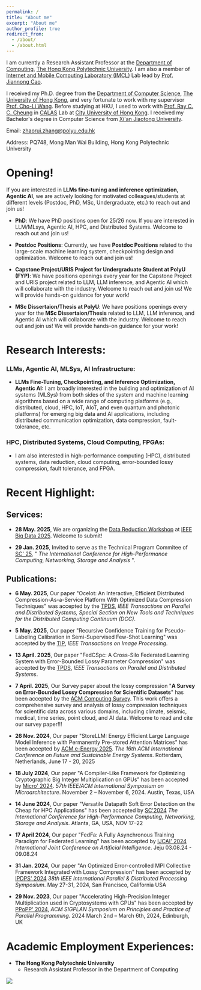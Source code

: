 ```yaml
---
permalink: /
title: "About me"
excerpt: "About me"
author_profile: true
redirect_from: 
  - /about/
  - /about.html
---
```


I am currently a Research Assistant Professor at the [Department of Computing](https://www.polyu.edu.hk/comp/), [The Hong Kong Polytechnic University](https://www.polyu.edu.hk/). I am also a member of [Internet and Mobile Computing Laboratory (IMCL)](https://www4.comp.polyu.edu.hk/~labimcl/index.html) Lab lead by [Prof. Jiannong Cao](https://www4.comp.polyu.edu.hk/~csjcao/). 


I received my Ph.D. degree from the [Department of Computer Science](https://www.cs.hku.hk/), [The University of Hong Kong](https://www.hku.hk/), and very fortunate to work with my supervisor [Prof. Cho-Li Wang](https://i.cs.hku.hk/~clwang/). Before studying at HKU, I used to work with [Prof. Ray C. C. Cheung](https://cityuhk-calas.github.io/people/) in [CALAS](https://cityuhk-calas.github.io/) Lab at [City University of Hong Kong](https://www.cityu.edu.hk/). I received my Bachelor's degree in Computer Science from [Xi'an Jiaotong University](http://en.xjtu.edu.cn/).

<!-- I am also a member of [Internet and Mobile Computing Laboratory (IMCL)](https://www4.comp.polyu.edu.hk/~labimcl/index.html).-->

Email: zhaorui.zhang@polyu.edu.hk

Address: PQ748, Mong Man Wai Building, Hong Kong Polytechnic University

Opening! 
======
If you are interested in **LLMs fine-tuning and inference optimization, Agentic AI**, we are actively looking for motivated colleagues/students at different levels (Postdoc, PhD, MSc, Undergraduate, etc.) to reach out and join us!

- **PhD**: We have PhD positions open for 25/26 now. If you are interested in LLM/MLsys, Agentic AI, HPC, and Distributed Systems. Welcome to reach out and join us!

- **Postdoc Positions**: Currently, we have **Postdoc Positions** related to the large-scale machine learning system, checkpointing design and optimization. Welcome to reach out and join us!

- **Capstone Project/URIS Project for Undergraduate Student at PolyU (FYP)**: We have positions openings every year for the Capstone Project and URIS project related to LLM, LLM inference, and Agentic AI which will collaborate with the industry. Welcome to reach out and join us! We will provide hands-on guidance for your work!

- **MSc Dissertaion/Thesis at PolyU**: We have positions openings every year for the **MSc Dissertaion/Thesis** related to LLM, LLM inference, and Agentic AI which will collaborate with the industry. Welcome to reach out and join us! We will provide hands-on guidance for your work!




Research Interests:
======
<h3> LLMs, Agentic AI, MLSys, AI Infrastructure: </h3>

- **LLMs Fine-Tuning, Checkpointing, and Inference Optimization, Agentic AI:** I am broadly interested in the building and optimization of AI systems (MLSys) from both sides of the system and machine learning algorithms based on a wide range of computing platforms (e.g., distributed, cloud, HPC, IoT, AIoT, and even quantum and photonic platforms) for emerging big data and AI applications, including distributed communication optimization, data compression, fault-tolerance, etc.

<h3> HPC, Distributed Systems, Cloud Computing, FPGAs: </h3>

- I am also interested in high-performance computing (HPC), distributed systems, data reduction, cloud computing, error-bounded lossy compression, fault tolerance, and FPGA.

<!-- which is an interdisciplinary research area relevant to distributed systems, distributed optimization, stochastic optimization, and machine learning/deep learning that aims to optimize the distributed deep learning system from both sides of the system and machine/deep learning algorithms, like distributed communication reduction, gradient error constraints, and deep learning compilation optimization, etc. -->


<!--We have several projects related to **large-scale models (LLMs) fine-tuning and inference optimization** recruiting students to join, including the **PhD student and other levels**. You are welcome to reach out and talk to me! We will provide hands-on guidance for your work! 

We also have lots of **industry connections in both China and America** and can support you to find some **excellent industry intern opportunities**!

If you are interested in my research, we are actively looking for motivated colleagues/students at different levels to reach out and join us!

Currently, We are looking for student interns who would like to work with us in the area of Machine Learning Systems (MLSys). Students who want to spend several months in HK for your Final Year Project (“毕业设计”) are also welcome to reach out with your CV. We welcome different-level students to reach out. -->


Recent Highlight:
======

## Services:

- **28 May. 2025**, We are organizing the [Data Reduction Workshop](https://conferences.cis.um.edu.mo/ieeebigdata2025/workshops.html) at [IEEE Big Data 2025](https://conferences.cis.um.edu.mo/ieeebigdata2025/index.html). Welcome to submit!

- **29 Jan. 2025**, Invited to serve as the Technical Program Commitee of [SC' 25](https://sc25.supercomputing.org/), " *The International Conference for High-Performance Computing, Networking, Storage and Analysis* ".

## Publications:

- **6 May. 2025**, Our paper "Ocelot: An Interactive, Efficient Distributed Compression-As-a-Service Platform With Optimized Data Compression Techniques" was accepted by the [TPDS](https://www.computer.org/csdl/journal/td), *IEEE Transactions on Parallel and Distributed Systems, Special Section on New Tools and Techniques for the Distributed Computing Continuum (DCC)*.

- **5 May. 2025**, Our paper "Recursive Confidence Training for Pseudo-Labeling Calibration in Semi-Supervised Few-Shot Learning" was accepted by the [TIP](https://signalprocessingsociety.org/publications-resources/ieee-transactions-image-processing), *IEEE Transactions on Image Processing*.
  
- **13 April. 2025**, Our paper "FedCSpc: A Cross-Silo Federated Learning System with Error-Bounded Lossy Parameter Compression" was accepted by the [TPDS](https://www.computer.org/csdl/journal/td), *IEEE Transactions on Parallel and Distributed Systems*.

- **7 April. 2025**, Our Survey paper about the lossy compression "**A Survey on Error-Bounded Lossy Compression for Scientific Datasets**" has been accepted by the [ACM Computing Survey](https://dl.acm.org/journal/csur). This work offers a comprehensive survey and analysis of lossy compression techniques for scientific data across various domains, including climate, seismic, medical, time series, point cloud, and AI data. Welcome to read and cite our survey paper!!!

- **26 Nov. 2024**, Our paper "StoreLLM: Energy Efficient Large Language Model Inference with Permanently Pre-stored Attention Matrices" has been accepted by [ACM e-Energy 2025](https://energy.acm.org/conferences/eenergy/2025/). *The 16th ACM International Conference on Future and Sustainable Energy Systems*. Rotterdam, Netherlands, June 17 - 20, 2025

- **18 July 2024**, Our paper "A Compiler-Like Framework for Optimizing Cryptographic Big Integer Multiplication on GPUs" has been accepted by [Micro' 2024](https://microarch.org/micro57/). *57th IEEE/ACM International Symposium on Microarchitecture*. November 2 – November 6, 2024. Austin, Texas, USA

- **14 June 2024**, Our paper "Versatile Datapath Soft Error Detection on the Cheap for HPC Applications" has been accepted by [SC'2024](https://sc24.supercomputing.org/) *The International Conference for High-Performance Computing, Networking, Storage and Analysis*. Atlanta, GA, USA, NOV 17–22

- **17 April 2024**, Our paper "FedFa: A Fully Asynchronous Training Paradigm for Federated Learning" has been accepted by [IJCAI' 2024](https://ijcai24.org/) *International Joint Conference
on Artificial  Intelligence*. Jeju 03.08.24 - 09.08.24

- **31 Jan. 2024**, Our paper "An Optimized Error-controlled MPI Collective Framework Integrated with Lossy Compression" has been accepted by [IPDPS' 2024](https://www.ipdps.org/ipdps2024/) *38th IEEE International Parallel & Distributed Processing Symposium*. May 27-31, 2024, San Francisco, California USA

- **29 Nov. 2023**, Our paper "Accelerating High-Precision Integer Multiplication used in Cryptosystems with GPUs" has been accepted by [PPoPP' 2024](https://conf.researchr.org/home/ppopp-2024), *ACM SIGPLAN Symposium on Principles and Practice of Parallel Programming*. 2024 March 2nd – March 6th, 2024, Edinburgh, UK

<!-- Publications:
======
**\[TPDS 2025\]** **Zhaorui Zhang**, Sheng Di, Kai Zhao, Sian Jin, Dingwen Tao, Zhuoran Ji, Benben Liu, Khalid Ayed Alharithi, Jiannong Cao, Franck Cappello, FedCSpc: A Cross-Silo Federated Learning System with Error-Bounded Lossy Parameter Compression. IEEE Transactions on Parallel and Distributed Systems. (**CCF-A** Journal for Distributed and Parallel Systems)

**\[ACM Computing Survey 2025\]** Sheng Di, Jinyang Liu, Kai Zhao, Xin Liang, Robert Underwood, **Zhaorui Zhang**, Milan Shan, Yafan Huang, Jiajun Huang, Xiaodong Yu, Congrong Ren, Hanqi Guo, Grant Wilkins, Dingwen Tao, Jiannan Tian, Sian Jin, Zizhe Jian, Daoce Wang, MD Hasanur Rahman, Boyuan Zhang, Shihui Song, Jon C. Calhoun, Guanpeng Li, Kazutomo Yoshii, Khalid Ayed Alharthi, Franck Cappello. A Survey on Error-Bounded Lossy Compression for Scientific Datasets. (**Impact Factor: 23.8 (ranked 1/143 in Computer Science Theory & Methods)**)

**\[ACM e-Energy 2025\]** Dan Wang, Boan Liu, Rui Lu, **Zhaorui Zhang**, Shuntao Zhu, StoreLLM: Energy Efficient Large Language Model Inference with Permanently Pre-stored Attention Matrices.

**\[Micro' 2024\]** Zhuoran Ji, Jianyu Zhao, **Zhaorui Zhang**, Jiming Xu, Shoumeng Yan, Lei Ju, A Compiler-Like Framework for Optimizing Cryptographic Big Integer Multiplication on GPUs. (**CCF-A** Conference for Computer Architecture)

**\[SC'2024\]**  Yafan Huang, Sheng Di, **Zhaorui Zhang**, Xiaoyi Lu, Guanpeng Li, Versatile Datapath Soft Error Detection on the Cheap for HPC Applications. (**CCF-A** Conference for High-Performance Computing)

**\[IJCAI'2024\]**  Haotian Xu, **Zhaorui Zhang**, Sheng Di, Benben Liu, Alharthi Khalid, Jiannong Cao, FedFa: A Fully Asynchronous Training Paradigm for Federated Learning. (**CCF-A** Conference for AI Systems) 

**\[IPDPS'2024\]**  Jiajun Huang, Sheng Di, Xiaodong Yu, Yujia Zhai, **Zhaorui Zhang**, Jinyang Liu, Ken Raffenetti, Hui Zhou, Kai Zhao, Zizhong Chen, Franck Cappello, Yanfei Guo, Rajeev Thakur, An Optimized Error-controlled MPI Collective Framework Integrated with Lossy Compression. (**CCF-B** Conference for Distributed and Parallel Systems)

**\[PPoPP'2024\]** Zhuoran Ji, **Zhaorui Zhang**, Jiming Xu, Lei Ju, Accelerating High-Precision Integer Multiplication used in Cryptosystems with GPUs. (**CCF-A** Conference for Distributed and Parallel Systems)

**Zhaorui Zhang**, Efficient Parameter Update Strategy for Distributed Deep Learning Systems, HKU Theses Online (HKUTO), 2021.

**\[TPDS\]** **Zhaorui Zhang**, Cho-Li Wang, MIPD: An Adaptive Gradient Sparsification Framework for Distributed DNNs Training, IEEE Transactions on Parallel and Distributed Systems, Special Section on Parallel and Distributed Computing Techniques for AI, ML, and DL, 2022. (**CCF-A** Journal for Distributed and Parallel Systems)

**\[TPDS\]** **Zhaorui Zhang**, Cho-Li Wang, SaPus: Self-Adaptive Parameter Update Strategy for DNN Training on Multi-GPU Clusters, IEEE Transactions on Parallel and Distributed Systems, 2021, directly accepted by the first round of review. (**CCF-A** Journal for Distributed and Parallel Systems)

**\[JPDC\]** **Zhaorui Zhang**, Zhuoran Ji, Cho-Li Wang, Momentum-Driven Adaptive Synchronization Model for Distributed DNN Training on HPC Clusters, Journal of Parallel and Distributed Computing, 2021. 

Xuebin Chi, Liping Liu, Yangang Wang, **Zhaorui Zhang**, etc., Development Report on National High-Performance Computing Environment, Book, published by Science Press, 2018.

**Zhaorui Zhang**, Xin Y, Liu B, Li WXY, Lee K.H., Ng C.F., Stoyanov D, Cheung RCC, Kwok KW, FPGA-based High-Performance Collision Detection: An Enabling Technique for Image-Guided Robotic Surgery, Frontiers in Robotics and AI, August 2016

**\[TCBB\]** Yao Xin, Will X. Y. Li, **Zhaorui Zhang**, Ray C. C. Cheung, Dong Song, Theodore W. Berger, An Application Specific Instruction Set Processor (ASIP) for Adaptive Filters in Neural Prosthetics, IEEE/ACM Transactions on Computational Biology and Bioinformatics, 2015. -->

<!-- Professional Services:
======
**Conference Program Committee**: 

**SC' 25**: The International Conference for High-Performance Computing, Networking, Storage and Analysis, [SC' 25](https://sc25.supercomputing.org/)

**IEEE Cloud Summit' 25**: [IEEE Cloud Summit' 25](https://www.ieeecloudsummit.org/)

**ICLR' 25**: The Thirteenth International Conference on Learning Representations, [ICLR'25](https://iclr.cc/).

**IEEE Cluster'24**: IEEE International Conference on Cluster Computing 

**HiPC'24**: IEEE International Conference on High-Performance Computing, Data, and Analytics

**SSDBM'24**: International Conference on Scientific and Statistical Database Management

**Reviewer**: 

IEEE Transactions on Parallel and Distributed Systems (TPDS)

IEEE Transactions on Computers (TC)

 IEEE/ACM Transactions on Networking (TON)

IEEE Transactions on Mobile Computing (TMC)

IEEE Transactions on Consumer Electronics -->

<!-- Neural Computing and Applications (Journal-JCR:Q1) -->

<!--Bio:
======
I received my Ph.D. degree from the System Research Group at the [Department of Computer Science](https://www.cs.hku.hk/), [The University of Hong Kong](https://www.hku.hk/). I am very fortunate to work with my supervisor Professor [Cho-Li Wang](https://i.cs.hku.hk/~clwang/). Before joining HKU as a PhD student, I worked as a research assistant in the [Department of Electrical Engineering](https://www.ee.cityu.edu.hk/), at [City University of Hong Kong](https://www.cityu.edu.hk/). I received my Bachelor's degree in Computer Science from [Xi'an Jiaotong University](http://en.xjtu.edu.cn/).-->


Academic Employment Experiences:
======
- **The Hong Kong Polytechnic University** 
  - Research Assistant Professor in the Department of Computing

<!--**The University of Hong Kong**

Postdoctoral Researcher in the Department of Computer Science

1) Optimization for distributed deep learning system. 

2) Communication reduction, gradient compression, and the gradient error constraint for distributed DNN training.

**City University of Hong Kong**

Research Assistant in the Department of Electrical Engineering

1) Algorithm optimization and acceleration based on the FPGA.

2) Acceleration for collision detection in image-guided robotic surgery based on the FPGA.-->


<!--Talks:
======
1. **June. 2022**: Invited Talk at **Shenzhen University** --- Efficient Parameter Update Strategy for Distributed Deep Learning Systems
2. **Dec. 2021**: Invited Talk at **Future Network Theory Lab of Huawei Technologies(HK)**, talk about the gradient error constraints for distributed deep learning systems -->


<!-- Professional Collaboration:
======
1. **HKUST**: X-GPU cluster, computing resources.
2. **China National Grid**: helps to maintain the high-performance computing platform and publishes a book as a co-author, collaborating with the Computer Network Information Center of the Chinese Academy of Science.
3. **AWS (public cloud)**: computing resources, help to invite the AWS's technique staff to give a talk at HKU. -->


<!-- Teaching Experiences:
======
COMP4442: Service and Cloud Computing, Department of Computing, The Hong Kong Polytechnic University, 2023, 2024, 2025 Spring Semester

COMP7104: The Introduction of the Linux Operating System, Lecturer, The University of Hong Kong

COMP7305: Cloud and Cluster Computing, Teaching Assistant, in the Department of Computer Science, The University of Hong Kong

COMP8301: Advanced Topics in Computer Systems, Teaching Assistant, in the Department of Computer Science, The University of Hong Kong

COMP9301: Systems Design and Implementation, Teaching Assistant, in the Department of Computer Science, The University of Hong Kong -->


<!-- <a href="https://www.revolvermaps.com/livestats/5wcp2zejde4/"><img src="//rf.revolvermaps.com/h/m/a/2/ff0000/128/0/5wcp2zejde4.png" width="256" height="128" alt="Map" style="border:0;"></a> -->

<a href="https://clustrmaps.com/site/1bqmb" title="Visit tracker"><img src="//clustrmaps.com/map_v2.png?cl=ffffff&w=500&t=n&d=URRu3SNqL-_PM1nHFvqU6E3fZlHcYj8OEfwEQTa89CI" /></a>

<!-- Updated by Oct. 2022 -->
